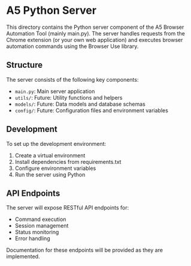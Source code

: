 # A5 Python Server

This directory contains the Python server component of the A5 Browser Automation Tool (mainly main.py). The server handles requests from the Chrome extension (or your own web application) and executes browser automation commands using the Browser Use library.

## Structure

The server consists of the following key components:

- `main.py`: Main server application
- `utils/`: Future: Utility functions and helpers
- `models/`: Future: Data models and database schemas
- `config/`: Future: Configuration files and environment variables

## Development

To set up the development environment:

1. Create a virtual environment
2. Install dependencies from requirements.txt
3. Configure environment variables
4. Run the server using Python

## API Endpoints

The server will expose RESTful API endpoints for:

- Command execution
- Session management
- Status monitoring
- Error handling

Documentation for these endpoints will be provided as they are implemented.
